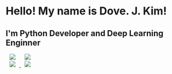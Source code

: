 # **Hello! My name is Dove. J. Kim!**
## **I'm Python Developer and Deep Learning Enginner**
<div>
    <img 
        src="https://hits.seeyoufarm.com/api/count/incr/badge.svg?url=https%3A%2F%2Fgithub.com%2FEvoDmiK"
        style="height : auto; margin-left : 10px; margin-right : 10px;"/>
    <img 
        src="https://img.shields.io/github/followers/EvoDmiK?label=EvoDmiK%20Followers&style=social"
        style="height : auto; margin-left : 10px; margin-right : 10px;"/>
</div>
<a href="https://instagram.com/kimhippo401">
    <img 
        src="http://img.shields.io/badge/-Instagram-lightgrey?style=flat&logo=Instagram&link=https://instagram.com/kimhippo401/"
        style="height : auto; margin-left : 10px; margin-right : 10px;"/>
</a>
<a href="https://https://dove-nest.tistory.com">
    <img 
        src="http://img.shields.io/badge/-Tech%20Blog-blueviolet?style=flat&logo=github&link=https://https://dove-nest.tistory.com/"
        style="height : auto; margin-left : 10px; margin-right : 10px;"/>
</a>
